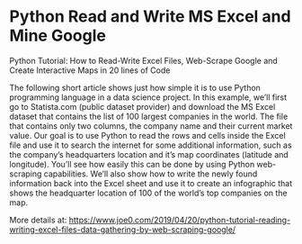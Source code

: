 # Python Read and Write MS Excel and Mine Google
Python Tutorial: How to Read-Write Excel Files, Web-Scrape Google and Create Interactive Maps in 20 lines of Code

The following short article shows just how simple it is to use Python programming language in a data science project. In this example, we’ll first go to Statista.com (public dataset provider) and download the MS Excel dataset that contains the list of 100 largest companies in the world. The file that contains only two columns, the company name and their current market value. Our goal is to use Python to read the rows and cells inside the Excel file and use it to search the internet for some additional information, such as the company’s headquarters location and it’s map coordinates (latitude and longitude). You’ll see how easily this can be done by using Python web-scraping capabilities. We’ll also show how to write the newly found information back into the Excel sheet and use it to create an infographic that shows the headquarter location of 100 of the world’s top companies on the map.

More details at:
https://www.joe0.com/2019/04/20/python-tutorial-reading-writing-excel-files-data-gathering-by-web-scraping-google/